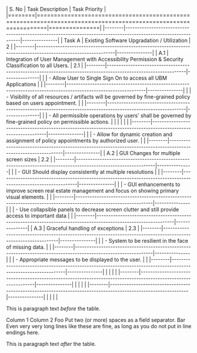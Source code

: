 | S. No  |                                                Task Description                                               | Task Priority |
|========|===============================================================================================================|===============|
|--------|---------------------------------------------------------------------------------------------------------------|---------------|
| Task A | Existing Software Upgradation / Utilization                                                                   |             2 |
|--------|---------------------------------------------------------------------------------------------------------------|---------------|
| A.1    | Integration of User Management with Accessibility Permission & Security Classification to all Users.          |           2.1 |
|--------|---------------------------------------------------------------------------------------------------------------|---------------|
|        | - Allow User to Single Sign On to access all UBM Applications                                                 |               |
|--------|---------------------------------------------------------------------------------------------------------------|---------------|
|        | - Visibility of all resources / artifacts will be governed by fine-grained policy based on users appointment. |               |
|--------|---------------------------------------------------------------------------------------------------------------|---------------|
|        | - All permissible operations by users' shall be governed by fine-grained policy on permissible actions.       |               |
|        |                                                                                                               |               |
|--------|---------------------------------------------------------------------------------------------------------------|---------------|
|        | - Allow for dynamic creation and assignment of policy appointments by authorized user.                        |               |
|--------|---------------------------------------------------------------------------------------------------------------|---------------|
| A.2    | GUI Changes for multiple screen sizes                                                                         |           2.2 |
|--------|---------------------------------------------------------------------------------------------------------------|---------------|
|        | - GUI Should display consistently at multiple resolutions                                                     |               |
|--------|---------------------------------------------------------------------------------------------------------------|---------------|
|        | - GUI enhancements to improve screen real estate management and focus on showing primary visual elements.     |               |
|--------|---------------------------------------------------------------------------------------------------------------|---------------|
|        | - Use collapsible panels to decrease screen clutter and still provide access to important data                |               |
|--------|---------------------------------------------------------------------------------------------------------------|---------------|
| A.3    | Graceful handling of exceptions                                                                               |           2.3 |
|--------|---------------------------------------------------------------------------------------------------------------|---------------|
|        | - System to be resilient in the face of missing data.                                                         |               |
|--------|---------------------------------------------------------------------------------------------------------------|---------------|
|        | - Appropriate messages to be displayed to the user.                                                           |               |
|--------|---------------------------------------------------------------------------------------------------------------|---------------|
|        |                                                                                                               |               |
|--------|---------------------------------------------------------------------------------------------------------------|---------------|
|        |                                                                                                               |               |
|--------|---------------------------------------------------------------------------------------------------------------|---------------|
|        |                                                                                                               |               |



This is paragraph text *before* the table.

Column 1  Column 2
Foo  Put two (or more) spaces as a field separator.
Bar  Even very very long lines like these are fine, as long as you do not put in line endings here.

This is paragraph text *after* the table.
